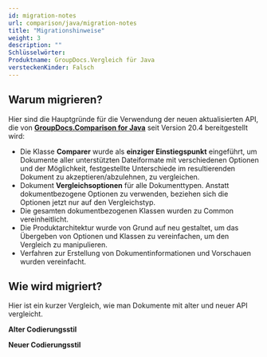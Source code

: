 ```yaml
---
id: migration-notes
url: comparison/java/migration-notes
title: "Migrationshinweise"
weight: 3
description: ""
Schlüsselwörter:
Produktname: GroupDocs.Vergleich für Java
versteckenKinder: Falsch
---
```

## Warum migrieren?

Hier sind die Hauptgründe für die Verwendung der neuen aktualisierten API, die von **[GroupDocs.Comparison for Java](https://products.groupdocs.com/comparison/java)** seit Version 20.4 bereitgestellt wird:

* Die Klasse **Comparer** wurde als **einziger Einstiegspunkt** eingeführt, um Dokumente aller unterstützten Dateiformate mit verschiedenen Optionen und der Möglichkeit, festgestellte Unterschiede im resultierenden Dokument zu akzeptieren/abzulehnen, zu vergleichen.
* Dokument **Vergleichsoptionen** für alle Dokumenttypen. Anstatt dokumentbezogene Optionen zu verwenden, beziehen sich die Optionen jetzt nur auf den Vergleichstyp.
* Die gesamten dokumentbezogenen Klassen wurden zu Common vereinheitlicht.
* Die Produktarchitektur wurde von Grund auf neu gestaltet, um das Übergeben von Optionen und Klassen zu vereinfachen, um den Vergleich zu manipulieren.
* Verfahren zur Erstellung von Dokumentinformationen und Vorschauen wurden vereinfacht.
    


## Wie wird migriert?

Hier ist ein kurzer Vergleich, wie man Dokumente mit alter und neuer API vergleicht.

**Alter Codierungsstil**

<script src="https://gist.github.com/groupdocs-comparison-gists/e2edd2208e2c0cec2a3807160d850c0e.js"></script>

**Neuer Codierungsstil**

<script src="https://gist.github.com/groupdocs-comparison-gists/2d026c76b30856c2e86c0a27df28b236.js"></script>
